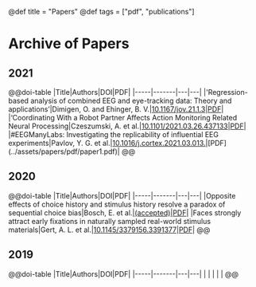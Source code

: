 @def title = "Papers"
@def tags = ["pdf", "publications"]

# Archive of Papers
## 2021
@@doi-table
|Title|Authors|DOI|PDF|
|-----|-------|---|---|
|'Regression-based analysis of combined EEG and eye-tracking data: Theory and applications’|Dimigen, O. and Ehinger, B. V.|[10.1167/jov.21.1.3](https://doi.org/10.1167/jov.21.1.3)|[PDF](../assets/papers/pdf/paper1.pdf)|
|‘Coordinating With a Robot Partner Affects Action Monitoring Related Neural Processing|Czeszumski, A. et al.|[10.1101/2021.03.26.437133](https://doi.org/10.1101/2021.03.26.437133)|[PDF](../assets/papers/pdf/paper1.pdf)|
|#EEGManyLabs: Investigating the replicability of influential EEG experiments|Pavlov, Y. G. et al.|[10.1016/j.cortex.2021.03.013.](https://doi.org/10.1016/j.cortex.2021.03.013.)|[PDF](../assets/papers/pdf/paper1.pdf)|
@@

## 2020
@@doi-table
|Title|Authors|DOI|PDF|
|-----|-------|---|---|
|Opposite effects of choice history and stimulus history resolve a paradox of sequential choice bias|Bosch, E. et al.|[(accepted)](https://doi.org/(accepted))|[PDF](.)|
|Faces strongly attract early fixations in naturally sampled real-world stimulus materials|Gert, A. L. et al.|[10.1145/3379156.3391377](https://doi.org/10.1145/3379156.3391377)|[PDF](.)|
@@

## 2019
@@doi-table
|Title|Authors|DOI|PDF|
|-----|-------|---|---|
| | | | |
@@

